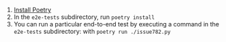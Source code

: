 1. [Install Poetry](https://python-poetry.org/docs/#installation)
1. In the `e2e-tests` subdirectory, run `poetry install`
1. You can run a particular end-to-end test by executing a command in the `e2e-tests` subdirectory:  with `poetry run ./issue782.py`
